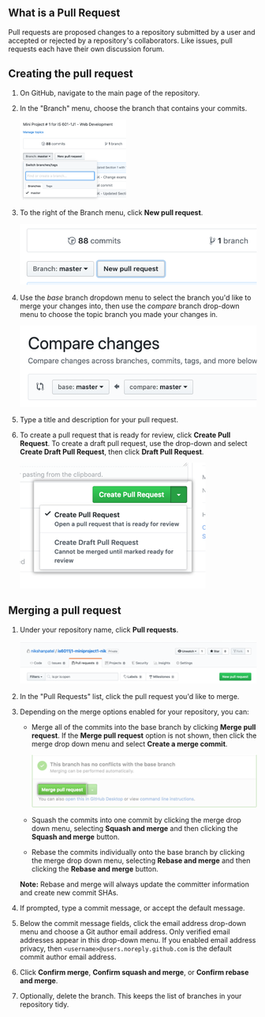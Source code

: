## What is a Pull Request
Pull requests are proposed changes to a repository submitted by a user and accepted or rejected by a repository's collaborators. Like issues, pull requests each have their own discussion forum.


## Creating the pull request

1.  On GitHub, navigate to the main page of the repository.
    
2.  In the "Branch" menu, choose the branch that contains your commits.
    
    <img src="/section-3/images/branch-dropdown.png" width="215" height="163"/>
    
3.  To the right of the Branch menu, click  **New pull request**.
    
    ![Pull Request button](/section-3/images/new-pull-request.png)
    
4.  Use the  _base_  branch dropdown menu to select the branch you'd like to merge your changes into, then use the  _compare_  branch drop-down menu to choose the topic branch you made your changes in.
    
    ![Drop-down menus for choosing the base and compare branches](/section-3/images/compare-branch.png)
    
5.  Type a title and description for your pull request.
    
6.  To create a pull request that is ready for review, click  **Create Pull Request**. To create a draft pull request, use the drop-down and select  **Create Draft Pull Request**, then click  **Draft Pull Request**. 
    
    ![Create pull request button](/section-3/images/pull-request-send.png)

## Merging a pull request

1.  Under your repository name, click  **Pull requests**.
    
    ![Issues and pull requests tab selection](/section-3/images/pull-requests.png)
    
2.  In the "Pull Requests" list, click the pull request you'd like to merge.
    
3.  Depending on the merge options enabled for your repository, you can:
    
    -   Merge all of the commits into the base branch  by clicking  **Merge pull request**. If the  **Merge pull request**  option is not shown, then click the merge drop down menu and select  **Create a merge commit**.
        
        ![merge-pull-request-button](/section-3/images/pull-request-merge.png)
        
    -   Squash the commits into one commit by clicking the merge drop down menu, selecting  **Squash and merge**  and then clicking the  **Squash and merge**  button.
        
    -   Rebase the commits individually onto the base branch by clicking the merge drop down menu, selecting  **Rebase and merge**  and then clicking the  **Rebase and merge**  button.
    
    **Note:**  Rebase and merge will always update the committer information and create new commit SHAs.
    
4.  If prompted, type a commit message, or accept the default message.
    
5.  Below the commit message fields, click the email address drop-down menu and choose a Git author email address. Only verified email addresses appear in this drop-down menu. If you enabled email address privacy, then  `<username>@users.noreply.github.com`  is the default commit author email address.
    
6.  Click  **Confirm merge**,  **Confirm squash and merge**, or  **Confirm rebase and merge**.
    
7.  Optionally,  delete the branch. This keeps the list of branches in your repository tidy.

